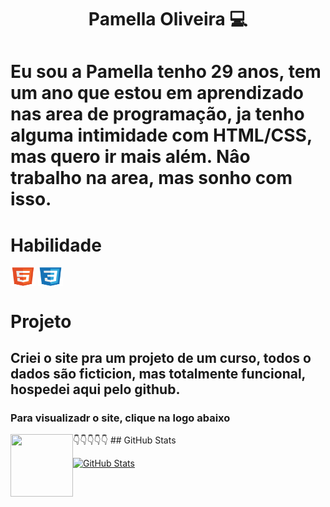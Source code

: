 <div align="center">

# Pamella Oliveira  💻

</div>

<h1>Eu sou a Pamella tenho 29 anos, tem um ano que estou em aprendizado nas area de programação, ja tenho alguma intimidade com HTML/CSS, mas quero ir mais além.
Nâo trabalho na area, mas sonho com isso.
</h1>

# Habilidade 
<div>
<img align="center" alt="HTML" height="30" width="40" src="https://raw.githubusercontent.com/devicons/devicon/master/icons/html5/html5-original.svg">
<img align="center" alt="CSS" height="30" width="40" src="https://raw.githubusercontent.com/devicons/devicon/master/icons/css3/css3-original.svg"> </div>

# Projeto
<h2>
Criei o site pra um projeto de um curso, todos o dados são ficticion, mas totalmente funcional, hospedei aqui pelo github.</h2>

<h3>Para visualizadr o site, clique na logo abaixo</h3>
<div> 👇👇👇👇👇
## GitHub Stats
<a href="https://pamkaroliv1.github.io/Tedtech/"><img align="left" height="100" width="100" src= "https://pamkaroliv1.github.io/Tedtech/tedtech.png" class="media-object  img-responsive img-thumbnail"> </div>
  
![GitHub Stats](https://github-readme-stats.vercel.app/api?username=pamkaroliv1&theme=transparent&bg_color=000&border_color=30A3DC&show_icons=true&icon_color=30A3DC&title_color=E94D5F&text_color=FFF)



